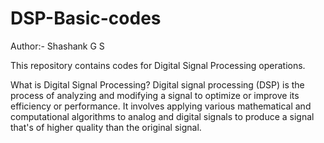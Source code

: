 # DSP-Basic-codes

Author:- Shashank G S

This repository contains codes for Digital Signal Processing operations.

What is Digital Signal Processing?
Digital signal processing (DSP) is the process of analyzing and modifying a signal to optimize or improve its efficiency or performance. It involves applying various mathematical and computational algorithms to analog and digital signals to produce a signal that's of higher quality than the original signal.
